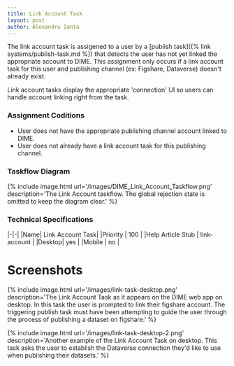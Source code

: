 ```yaml
---
title: Link Account Task
layout: post
author: Alexandru Ianta
---
```


The link account task is assigened to a user by a [publish task]({% link systems/publish-task.md %}) that detects the user has not yet linked the appropriate account to DIME. This assignment only occurs if a link account task for this user and publishing channel (ex: Figshare, Dataverse) doesn't already exist.

Link account tasks display the appropriate 'connection' UI so users can handle account linking right from the task.

### Assignment Coditions
* User does not have the appropriate publishing channel account linked to DIME.
* User does not already have a link account task for this publishing channel.

### Taskflow Diagram
{% include image.html url='/images/DIME_Link_Account_Taskflow.png' description='The Link Account taskflow. The global rejection state is omitted to keep the diagram clear.' %}


### Technical Specifications

|-|-|
|Name| Link Account Task|
|Priority | 100 |
|Help Article Stub | link-account |
|Desktop| yes |
|Mobile | no |

# Screenshots

{% include image.html url='/images/link-task-desktop.png' description='The Link Account Task as it appears on the DIME web app on desktop. In this task the user is prompted to link their figshare account. The triggering publish task must have been attempting to guide the user through the process of publishing a dataset on figshare.' %}

{% include image.html url='/images/link-task-desktop-2.png' description='Another example of the Link Account Task on desktop. This task asks the user to establish the Dataverse connection they\'d like to use when publishing their datasets.' %}